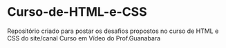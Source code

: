# Curso-de-HTML-e-CSS
Repositório criado para postar os desafios propostos no curso de HTML e CSS do site/canal Curso em Vídeo do Prof.Guanabara
